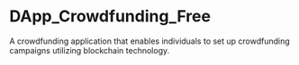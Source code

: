 # DApp_Crowdfunding_Free
A crowdfunding application that enables individuals to set up crowdfunding campaigns utilizing blockchain technology.
